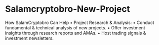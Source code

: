 # Salamcryptobro-New-Project
How SalamCryptobro Can Help  • Project Research &amp; Analysis:  • Conduct fundamental &amp; technical analysis of new projects.  • Offer investment insights through research reports and AMAs.  • Host trading signals &amp; investment newsletters.
